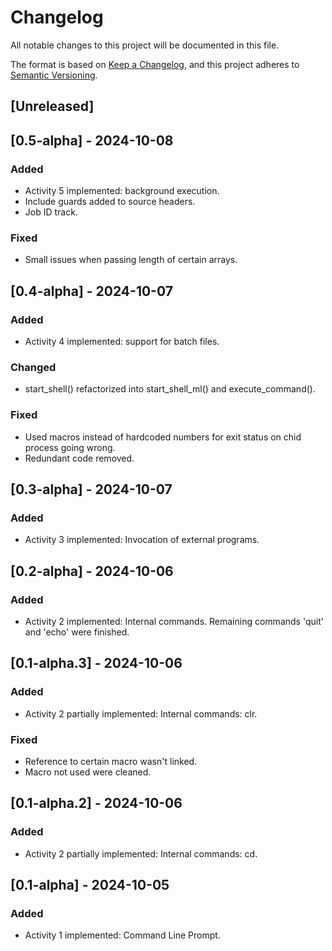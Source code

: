 # Changelog

All notable changes to this project will be documented in this file.

The format is based on [Keep a Changelog](https://keepachangelog.com/en/1.1.0/),
and this project adheres to [Semantic Versioning](https://semver.org/spec/v2.0.0.html).

## [Unreleased]

## [0.5-alpha] - 2024-10-08

### Added

- Activity 5 implemented: background execution.
- Include guards added to source headers.
- Job ID track.

### Fixed

- Small issues when passing length of certain arrays.

## [0.4-alpha] - 2024-10-07

### Added

- Activity 4 implemented: support for batch files.

### Changed

- start_shell() refactorized into start_shell_ml() and execute_command().

### Fixed

- Used macros instead of hardcoded numbers for exit status on chid process going wrong.
- Redundant code removed.

## [0.3-alpha] - 2024-10-07

### Added

- Activity 3 implemented: Invocation of external programs.

## [0.2-alpha] - 2024-10-06

### Added

- Activity 2 implemented: Internal commands. Remaining commands 'quit' and 'echo' were finished.

## [0.1-alpha.3] - 2024-10-06

### Added

- Activity 2 partially implemented: Internal commands: clr.

### Fixed

- Reference to certain macro wasn't linked.
- Macro not used were cleaned.

## [0.1-alpha.2] - 2024-10-06

### Added

- Activity 2 partially implemented: Internal commands: cd.

## [0.1-alpha] - 2024-10-05

### Added

- Activity 1 implemented: Command Line Prompt.
